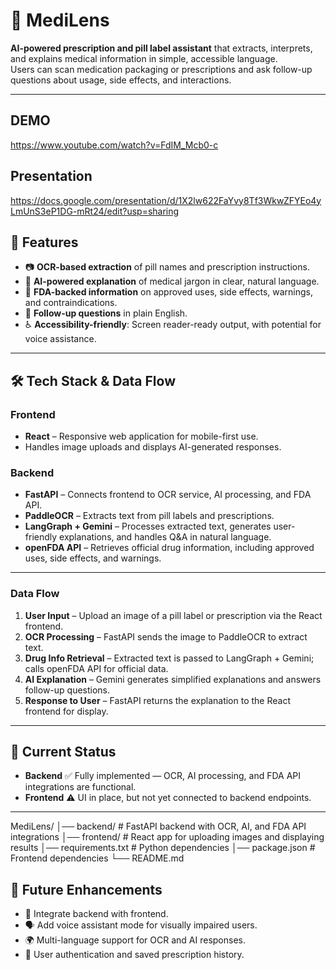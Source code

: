 # 💊 MediLens

**AI-powered prescription and pill label assistant** that extracts, interprets, and explains medical information in simple, accessible language.  
Users can scan medication packaging or prescriptions and ask follow-up questions about usage, side effects, and interactions.

---
## DEMO
https://www.youtube.com/watch?v=FdIM_Mcb0-c

## Presentation
https://docs.google.com/presentation/d/1X2lw622FaYvy8Tf3WkwZFYEo4yLmUnS3eP1DG-mRt24/edit?usp=sharing

## 🚀 Features
- 📷 **OCR-based extraction** of pill names and prescription instructions.
- 🤖 **AI-powered explanation** of medical jargon in clear, natural language.
- 💊 **FDA-backed information** on approved uses, side effects, warnings, and contraindications.
- 💬 **Follow-up questions** in plain English.
- ♿ **Accessibility-friendly**: Screen reader-ready output, with potential for voice assistance.

---

## 🛠 Tech Stack & Data Flow

### **Frontend**
- **React** – Responsive web application for mobile-first use.
- Handles image uploads and displays AI-generated responses.

### **Backend**
- **FastAPI** – Connects frontend to OCR service, AI processing, and FDA API.
- **PaddleOCR** – Extracts text from pill labels and prescriptions.
- **LangGraph + Gemini** – Processes extracted text, generates user-friendly explanations, and handles Q&A in natural language.
- **openFDA API** – Retrieves official drug information, including approved uses, side effects, and warnings.

---

### **Data Flow**
1. **User Input** – Upload an image of a pill label or prescription via the React frontend.
2. **OCR Processing** – FastAPI sends the image to PaddleOCR to extract text.
3. **Drug Info Retrieval** – Extracted text is passed to LangGraph + Gemini; calls openFDA API for official data.
4. **AI Explanation** – Gemini generates simplified explanations and answers follow-up questions.
5. **Response to User** – FastAPI returns the explanation to the React frontend for display.

---

## 📌 Current Status
- **Backend** ✅ Fully implemented — OCR, AI processing, and FDA API integrations are functional.
- **Frontend** ⚠️ UI in place, but not yet connected to backend endpoints.

---

MediLens/
│── backend/ # FastAPI backend with OCR, AI, and FDA API integrations
│── frontend/ # React app for uploading images and displaying results
│── requirements.txt # Python dependencies
│── package.json # Frontend dependencies
└── README.md

## 🔮 Future Enhancements
- 🔗 Integrate backend with frontend.
- 🗣 Add voice assistant mode for visually impaired users.
- 🌍 Multi-language support for OCR and AI responses.
- 🔐 User authentication and saved prescription history.

